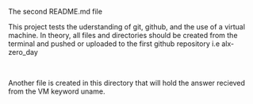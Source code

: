 <h>The second README.md file</h>
<p>This project tests the uderstanding of git, github, and the use of a virtual machine. In theory, all files and directories should be created from the terminal and pushed or uploaded to the first github repository i.e alx-zero_day</p>
<br>
<p>Another file is created in this directory that will hold the answer recieved from the VM keyword uname.</p>
